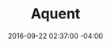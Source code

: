 ---
title: Aquent
date: 2016-09-22 02:37:00 -04:00
image: "/uploads/sponsor-aquent.jpg"
url: https://aquentstudios.com/
is-2019: false
---